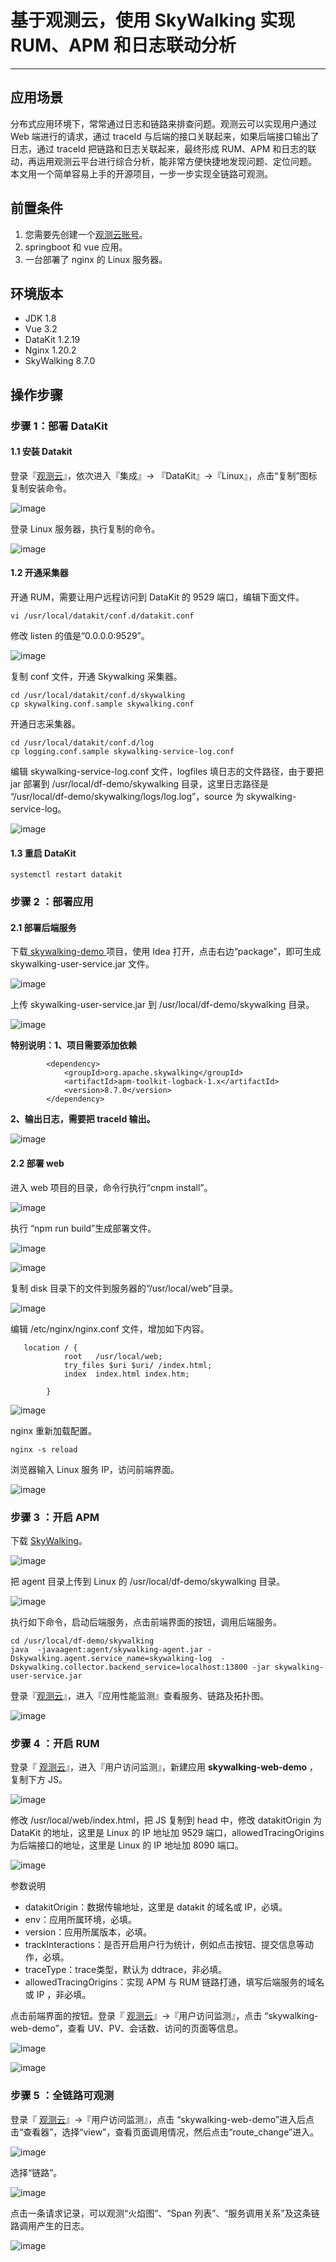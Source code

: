 # 基于观测云，使用 SkyWalking 实现 RUM、APM 和日志联动分析

---

## 应用场景

分布式应用环境下，常常通过日志和链路来排查问题。观测云可以实现用户通过 Web 端进行的请求，通过 traceId 与后端的接口关联起来，如果后端接口输出了日志，通过 traceId 把链路和日志关联起来，最终形成 RUM、APM 和日志的联动，再运用观测云平台进行综合分析，能非常方便快捷地发现问题、定位问题。
本文用一个简单容易上手的开源项目，一步一步实现全链路可观测。

## 前置条件

1. 您需要先创建一个[观测云账号](https://www.guance.com/)。
2. springboot 和 vue 应用。
3. 一台部署了 nginx 的 Linux 服务器。

## 环境版本

- JDK 1.8
- Vue 3.2
- DataKit 1.2.19
- Nginx 1.20.2
- SkyWalking 8.7.0

## 操作步骤

### 步骤 1：部署 DataKit

#### 1.1 安装 Datakit

登录『[观测云](https://console.guance.com/)』，依次进入『集成』-> 『DataKit』->『Linux』，点击“复制”图标复制安装命令。

![image](../images/skywalking-apm-rum-log/1.png)	

登录 Linux 服务器，执行复制的命令。

![image](../images/skywalking-apm-rum-log/2.png)

#### 1.2 开通采集器

开通 RUM，需要让用户远程访问到 DataKit 的 9529 端口，编辑下面文件。

```
vi /usr/local/datakit/conf.d/datakit.conf
```
修改 listen 的值是“0.0.0.0:9529”。   

![image](../images/skywalking-apm-rum-log/3.png)

复制 conf 文件，开通 Skywalking 采集器。

```
cd /usr/local/datakit/conf.d/skywalking
cp skywalking.conf.sample skywalking.conf
```

开通日志采集器。

```
cd /usr/local/datakit/conf.d/log
cp logging.conf.sample skywalking-service-log.conf
```

编辑 skywalking-service-log.conf 文件，logfiles 填日志的文件路径，由于要把 jar 部署到 /usr/local/df-demo/skywalking 目录，这里日志路径是 “/usr/local/df-demo/skywalking/logs/log.log”，source 为 skywalking-service-log。

![image](../images/skywalking-apm-rum-log/4.png)

#### 1.3 重启 DataKit

```
systemctl restart datakit
```

### 步骤 2 ：部署应用

#### 2.1 部署后端服务
下载[ skywalking-demo ](https://github.com/stevenliu2020/skywalking-demo)项目，使用 Idea 打开，点击右边“package”，即可生成 skywalking-user-service.jar 文件。

![image](../images/skywalking-apm-rum-log/5.png)

上传 skywalking-user-service.jar 到 /usr/local/df-demo/skywalking 目录。

![image](../images/skywalking-apm-rum-log/6.png)

**特别说明：1、项目需要添加依赖**

```
        <dependency>
            <groupId>org.apache.skywalking</groupId>
            <artifactId>apm-toolkit-logback-1.x</artifactId>
            <version>8.7.0</version>
        </dependency>
```

**2、输出日志，需要把 traceId 输出。**

![image](../images/skywalking-apm-rum-log/7.png)

#### 2.2 部署 web

进入 web 项目的目录，命令行执行“cnpm install”。

![image](../images/skywalking-apm-rum-log/8.png)

执行 “npm run build”生成部署文件。

![image](../images/skywalking-apm-rum-log/9.png)

![image](../images/skywalking-apm-rum-log/10.png)

复制 disk 目录下的文件到服务器的“/usr/local/web”目录。

![image](../images/skywalking-apm-rum-log/11.png)

编辑 /etc/nginx/nginx.conf 文件，增加如下内容。

```
   location / {
            root   /usr/local/web;
            try_files $uri $uri/ /index.html;
            index  index.html index.htm;

        }

```

![image](../images/skywalking-apm-rum-log/12.png)

nginx 重新加载配置。

```
nginx -s reload
```

浏览器输入 Linux 服务 IP，访问前端界面。

![image](../images/skywalking-apm-rum-log/13.png)

### 步骤 3 ：开启 APM

下载 [SkyWalking](https://archive.apache.org/dist/skywalking/8.7.0/)。

![image](../images/skywalking-apm-rum-log/14.png)

把 agent 目录上传到 Linux 的 /usr/local/df-demo/skywalking 目录。

![image](../images/skywalking-apm-rum-log/15.png)

执行如下命令，启动后端服务，点击前端界面的按钮，调用后端服务。

```
cd /usr/local/df-demo/skywalking
java  -javaagent:agent/skywalking-agent.jar -Dskywalking.agent.service_name=skywalking-log  -Dskywalking.collector.backend_service=localhost:13800 -jar skywalking-user-service.jar
```

登录『[观测云](https://console.guance.com/)』，进入『应用性能监测』查看服务、链路及拓扑图。

![image](../images/skywalking-apm-rum-log/16.png)

### 步骤 4 ：开启 RUM

登录『 [观测云](https://console.guance.com/)』，进入『用户访问监测』，新建应用 **skywalking-web-demo** ，复制下方 JS。

![image](../images/skywalking-apm-rum-log/17.png)

修改 /usr/local/web/index.html，把 JS 复制到 head 中，修改 datakitOrigin 为 DataKit 的地址，这里是 Linux 的 IP 地址加 9529 端口，allowedTracingOrigins 为后端接口的地址，这里是 Linux 的 IP 地址加 8090 端口。

![image](../images/skywalking-apm-rum-log/18.png)

参数说明

- datakitOrigin：数据传输地址，这里是 datakit 的域名或 IP，必填。
- env：应用所属环境，必填。
- version：应用所属版本，必填。
- trackInteractions：是否开启用户行为统计，例如点击按钮、提交信息等动作，必填。
- traceType：trace类型，默认为 ddtrace，非必填。
- allowedTracingOrigins：实现 APM 与 RUM 链路打通，填写后端服务的域名或 IP ，非必填。

点击前端界面的按钮。登录『 [观测云](https://console.guance.com/)』->『用户访问监测』，点击 “skywalking-web-demo”，查看 UV、PV、会话数、访问的页面等信息。

![image](../images/skywalking-apm-rum-log/19.png)

![image](../images/skywalking-apm-rum-log/20.png)

### 步骤 5 ：全链路可观测

登录『 [观测云](https://console.guance.com/)』->『用户访问监测』，点击 “skywalking-web-demo”进入后点击“查看器”，选择“view”，查看页面调用情况，然后点击“route_change”进入。

![image](../images/skywalking-apm-rum-log/21.png)

选择“链路”。

![image](../images/skywalking-apm-rum-log/22.png)

点击一条请求记录，可以观测“火焰图”、“Span 列表”、“服务调用关系”及这条链路调用产生的日志。

![image](../images/skywalking-apm-rum-log/23.png)


